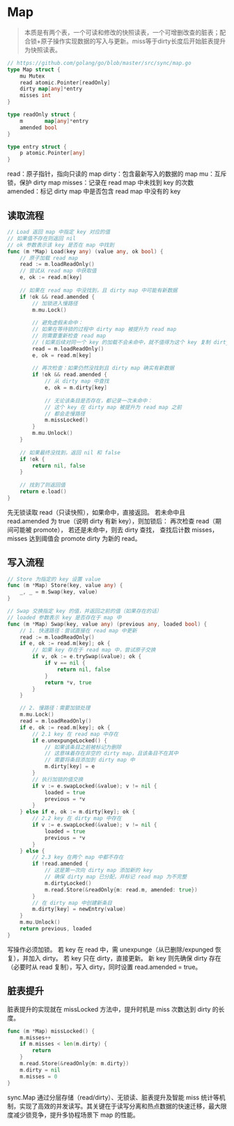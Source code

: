 # Map
> 本质是有两个表，一个可读和修改的快照读表，一个可增删改查的脏表；配合锁+原子操作实现数据的写入与更新。miss等于dirty长度后开始脏表提升为快照读表。

```go
// https://github.com/golang/go/blob/master/src/sync/map.go
type Map struct {
    mu Mutex
    read atomic.Pointer[readOnly]
    dirty map[any]*entry
    misses int
}

type readOnly struct {
    m       map[any]*entry
    amended bool
}

type entry struct {
    p atomic.Pointer[any]
}
```
read：原子指针，指向只读的 map
dirty：包含最新写入的数据的 map
mu：互斥锁，保护 dirty map
misses：记录在 read map 中未找到 key 的次数
amended：标记 dirty map 中是否包含 read map 中没有的 key

## 读取流程
```go
// Load 返回 map 中指定 key 对应的值
// 如果值不存在则返回 nil
// ok 参数表示该 key 是否在 map 中找到
func (m *Map) Load(key any) (value any, ok bool) {
    // 原子加载 read map
    read := m.loadReadOnly()
    // 尝试从 read map 中获取值
    e, ok := read.m[key]
    
    // 如果在 read map 中没找到，且 dirty map 中可能有新数据
    if !ok && read.amended {
        // 加锁进入慢路径
        m.mu.Lock()
        
        // 避免虚假未命中：
        // 如果在等待锁的过程中 dirty map 被提升为 read map
        // 则需要重新检查 read map
        // (如果后续对同一个 key 的加载不会未命中，就不值得为这个 key 复制 dirty map)
        read = m.loadReadOnly()
        e, ok = read.m[key]
        
        // 再次检查：如果仍然没找到且 dirty map 确实有新数据
        if !ok && read.amended {
            // 从 dirty map 中查找
            e, ok = m.dirty[key]
            
            // 无论该条目是否存在，都记录一次未命中：
            // 这个 key 在 dirty map 被提升为 read map 之前
            // 都会走慢路径
            m.missLocked()
        }
        m.mu.Unlock()
    }
    
    // 如果最终没找到，返回 nil 和 false
    if !ok {
        return nil, false
    }
    
    // 找到了则返回值
    return e.load()
}
```
先无锁读取 read（只读快照），如果命中，直接返回。
若未命中且 read.amended 为 true（说明 dirty 有新 key），则加锁后：
再次检查 read（期间可能被 promote），
若还是未命中，则去 dirty 查找，
查找后计数 misses，misses 达到阈值会 promote dirty 为新的 read。

## 写入流程
```go
// Store 为指定的 key 设置 value
func (m *Map) Store(key, value any) {
    _, _ = m.Swap(key, value)
}

// Swap 交换指定 key 的值，并返回之前的值（如果存在的话）
// loaded 参数表示 key 是否存在于 map 中
func (m *Map) Swap(key, value any) (previous any, loaded bool) {
    // 1. 快速路径：尝试直接在 read map 中更新
    read := m.loadReadOnly()
    if e, ok := read.m[key]; ok {
        // 如果 key 存在于 read map 中，尝试原子交换
        if v, ok := e.trySwap(&value); ok {
            if v == nil {
                return nil, false
            }
            return *v, true
        }
    }

    // 2. 慢路径：需要加锁处理
    m.mu.Lock()
    read = m.loadReadOnly()
    if e, ok := read.m[key]; ok {
        // 2.1 key 在 read map 中存在
        if e.unexpungeLocked() {
            // 如果该条目之前被标记为删除
            // 这意味着存在非空的 dirty map，且该条目不在其中
            // 需要将条目添加到 dirty map 中
            m.dirty[key] = e
        }
        // 执行加锁的值交换
        if v := e.swapLocked(&value); v != nil {
            loaded = true
            previous = *v
        }
    } else if e, ok := m.dirty[key]; ok {
        // 2.2 key 在 dirty map 中存在
        if v := e.swapLocked(&value); v != nil {
            loaded = true
            previous = *v
        }
    } else {
        // 2.3 key 在两个 map 中都不存在
        if !read.amended {
            // 这是第一次向 dirty map 添加新的 key
            // 确保 dirty map 已分配，并标记 read map 为不完整
            m.dirtyLocked()
            m.read.Store(&readOnly{m: read.m, amended: true})
        }
        // 在 dirty map 中创建新条目
        m.dirty[key] = newEntry(value)
    }
    m.mu.Unlock()
    return previous, loaded
}
```
写操作必须加锁。
若 key 在 read 中，需 unexpunge（从已删除/expunged 恢复），并加入 dirty。
若 key 只在 dirty，直接更新。
新 key 则先确保 dirty 存在（必要时从 read 复制），写入 dirty，同时设置 read.amended = true。

## 脏表提升
脏表提升的实现就在 missLocked 方法中，提升时机是 miss 次数达到 dirty 的长度。
```go
func (m *Map) missLocked() {
	m.misses++
	if m.misses < len(m.dirty) {
		return
	}
	m.read.Store(&readOnly{m: m.dirty})
	m.dirty = nil
	m.misses = 0
}
```
sync.Map 通过分层存储（read/dirty）、无锁读、脏表提升及智能 miss 统计等机制，实现了高效的并发读写。其关键在于读写分离和热点数据的快速迁移，最大限度减少锁竞争，提升多协程场景下 map 的性能。